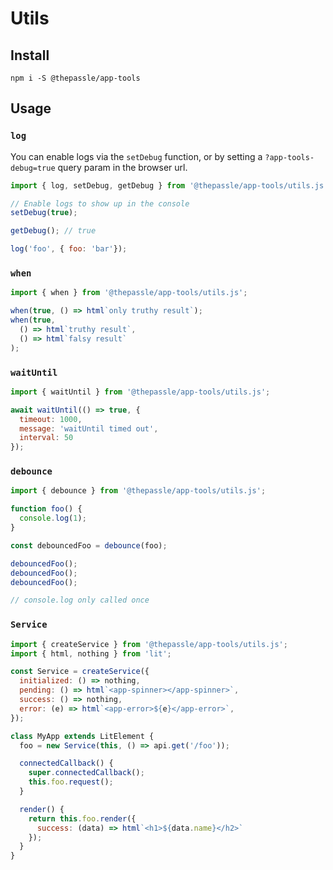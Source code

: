 # Utils

## Install

```
npm i -S @thepassle/app-tools
```

## Usage

### `log`

You can enable logs via the `setDebug` function, or by setting a `?app-tools-debug=true` query param in the browser url.

```js
import { log, setDebug, getDebug } from '@thepassle/app-tools/utils.js';

// Enable logs to show up in the console
setDebug(true);

getDebug(); // true

log('foo', { foo: 'bar'});
```

### `when`

```js
import { when } from '@thepassle/app-tools/utils.js';

when(true, () => html`only truthy result`);
when(true, 
  () => html`truthy result`, 
  () => html`falsy result`
);
```

### `waitUntil`

```js
import { waitUntil } from '@thepassle/app-tools/utils.js';

await waitUntil(() => true, {
  timeout: 1000,
  message: 'waitUntil timed out', 
  interval: 50
});
```

### `debounce`

```js
import { debounce } from '@thepassle/app-tools/utils.js';

function foo() {
  console.log(1);
}

const debouncedFoo = debounce(foo);

debouncedFoo();
debouncedFoo();
debouncedFoo();

// console.log only called once
```

### `Service`

```js
import { createService } from '@thepassle/app-tools/utils.js';
import { html, nothing } from 'lit';

const Service = createService({
  initialized: () => nothing,
  pending: () => html`<app-spinner></app-spinner>`,
  success: () => nothing,
  error: (e) => html`<app-error>${e}</app-error>`,
});

class MyApp extends LitElement {
  foo = new Service(this, () => api.get('/foo'));

  connectedCallback() {
    super.connectedCallback();
    this.foo.request();
  }

  render() {
    return this.foo.render({
      success: (data) => html`<h1>${data.name}</h2>`
    });
  }
}
```